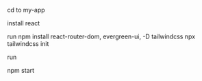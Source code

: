 
cd to my-app

install react



run 
npm install react-router-dom, evergreen-ui, -D tailwindcss npx tailwindcss init

run 

npm start
 
